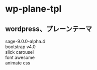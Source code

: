 # wp-plane-tpl
## wordpress、プレーンテーマ
sage-9.0.0-alpha.4  
bootstrap v4.0  
slick carousel  
font awesome  
animate css  